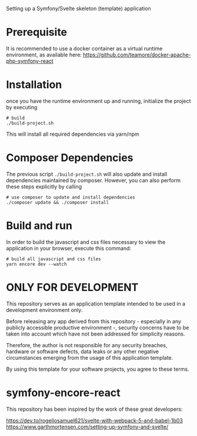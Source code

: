 Setting up a Symfony/Svelte skeleton (template) application

# Prerequisite
It is recommended to use a docker container as a virtual runtime environment, as available here:
https://github.com/teamore/docker-apache-php-symfony-react

# Installation
once you have the runtime environment up and running, initialize the project by executing 
```
# build
./build-project.sh
```
This will install all required dependencies via yarn/npm

# Composer Dependencies
The previous script ```./build-project.sh``` will also update and install dependencies maintained by composer. However, 
you can also perform these steps explicitly by calling
```
# use composer to update and install dependencies
./composer update && ./composer install
```

# Build and run
In order to build the javascript and css files necessary to view the application in your browser, execute this command:

```
# build all javascript and css files
yarn encore dev --watch
```

# ONLY FOR DEVELOPMENT
This repository serves as an application template intended to be used in a development environment only.

Before releasing any app derived from this repository - especially in any publicly accessible productive environment -, 
security concerns have to be taken into account which have not been addressed for simplicity reasons.

Therefore, the author is not responsible for any security breaches, hardware or software defects, data leaks or any other 
negative circumstances emerging from the usage of this application template.

By using this template for your software projects, you agree to these terms.

# symfony-encore-react
This repository has been inspired by the work of these great developers:

https://dev.to/rogeliosamuel621/svelte-with-webpack-5-and-babel-1b03
https://www.garthmortensen.com/setting-up-symfony-and-svelte/